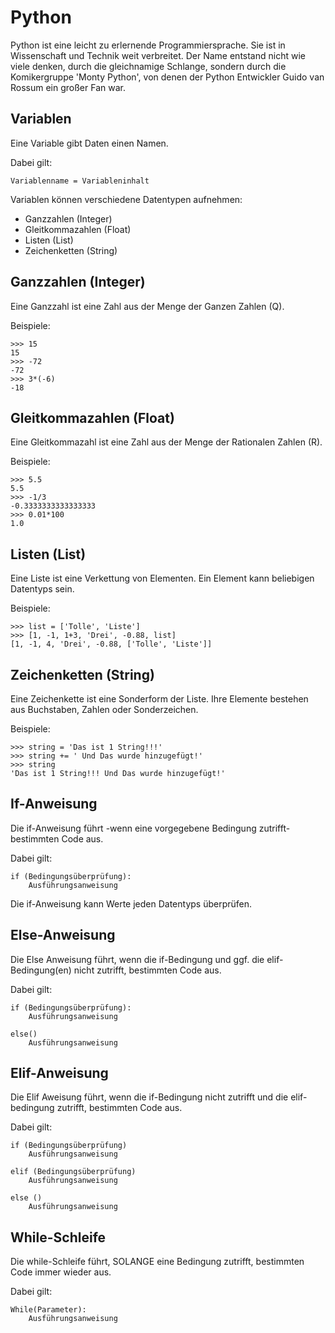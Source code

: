 # Python
Python ist eine leicht zu erlernende Programmiersprache.
Sie ist in Wissenschaft und Technik weit verbreitet.
Der Name entstand nicht wie viele denken,
durch die gleichnamige Schlange,
sondern durch die Komikergruppe 'Monty Python',
von denen der Python Entwickler Guido van Rossum ein großer Fan war.

## Variablen
Eine Variable gibt Daten einen Namen.

Dabei gilt:
```
Variablenname = Variableninhalt
```
Variablen können verschiedene Datentypen aufnehmen:
- Ganzzahlen (Integer)
- Gleitkommazahlen (Float)
- Listen (List)
- Zeichenketten (String)


## Ganzzahlen (Integer)
Eine Ganzzahl ist eine Zahl aus der Menge der Ganzen Zahlen (Q).

Beispiele:
```
>>> 15
15
>>> -72
-72
>>> 3*(-6)
-18
```

## Gleitkommazahlen (Float)
Eine Gleitkommazahl ist eine Zahl aus der Menge der Rationalen Zahlen (R).

Beispiele:
```
>>> 5.5
5.5
>>> -1/3
-0.3333333333333333
>>> 0.01*100
1.0
```

## Listen (List)
Eine Liste ist eine Verkettung von Elementen. Ein Element kann beliebigen Datentyps sein.

Beispiele:
```
>>> list = ['Tolle', 'Liste']
>>> [1, -1, 1+3, 'Drei', -0.88, list]
[1, -1, 4, 'Drei', -0.88, ['Tolle', 'Liste']]
```

## Zeichenketten (String)
Eine Zeichenkette ist eine Sonderform der Liste. Ihre Elemente bestehen aus Buchstaben, Zahlen oder Sonderzeichen.

Beispiele:
```
>>> string = 'Das ist 1 String!!!'
>>> string += ' Und Das wurde hinzugefügt!'
>>> string 
'Das ist 1 String!!! Und Das wurde hinzugefügt!' 
```

## If-Anweisung

Die if-Anweisung führt -wenn eine vorgegebene Bedingung zutrifft- bestimmten Code aus.


Dabei gilt:
```
if (Bedingungsüberprüfung):
    Ausführungsanweisung
```

Die if-Anweisung kann Werte jeden Datentyps überprüfen.


## Else-Anweisung

Die Else Anweisung führt, wenn die if-Bedingung und ggf. die elif-Bedingung(en) nicht zutrifft, bestimmten Code aus.

Dabei gilt:
```
if (Bedingungsüberprüfung):
    Ausführungsanweisung

else()
    Ausführungsanweisung
```


## Elif-Anweisung

Die Elif Aweisung führt, wenn die if-Bedingung nicht zutrifft und die elif-bedingung zutrifft, bestimmten Code aus.

Dabei gilt:
```
if (Bedingungsüberprüfung)
    Ausführungsanweisung

elif (Bedingungsüberprüfung)
    Ausführungsanweisung

else ()
    Ausführungsanweisung
```


## While-Schleife

Die while-Schleife führt, SOLANGE eine Bedingung zutrifft, bestimmten Code immer wieder aus.

Dabei gilt:
```
While(Parameter):
    Ausführungsanweisung
```
